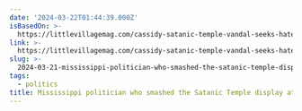 ```yaml
---
date: '2024-03-22T01:44:39.000Z'
isBasedOn: >-
  https://littlevillagemag.com/cassidy-satanic-temple-vandal-seeks-hate-crime-charge-dismissed/
link: >-
  https://littlevillagemag.com/cassidy-satanic-temple-vandal-seeks-hate-crime-charge-dismissed/
slug: >-
  2024-03-21-mississippi-politician-who-smashed-the-satanic-temple-display-at-the-iowa-c
tags:
  - politics
title: Mississippi politician who smashed the Satanic Temple display at the Iowa C
---
```


